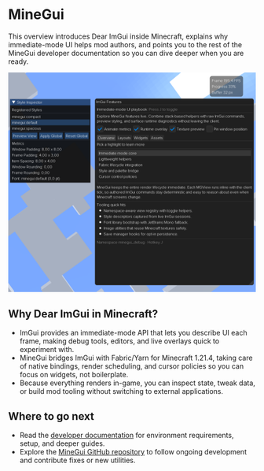 # MineGui
This overview introduces Dear ImGui inside Minecraft, explains why immediate-mode UI helps mod authors, and points you to the rest of the MineGui developer documentation so you can dive deeper when you are ready.

![MineGui showcase](docs/images/showcase.png)

## Why Dear ImGui in Minecraft?
- ImGui provides an immediate-mode API that lets you describe UI each frame, making debug tools, editors, and live overlays quick to experiment with.
- MineGui bridges ImGui with Fabric/Yarn for Minecraft 1.21.4, taking care of native bindings, render scheduling, and cursor policies so you can focus on widgets, not boilerplate.
- Because everything renders in-game, you can inspect state, tweak data, or build mod tooling without switching to external applications.

## Where to go next
- Read the [developer documentation](docs/introduction.md) for environment requirements, setup, and deeper guides.
- Explore the [MineGui GitHub repository](https://github.com/tytoo/MineGui) to follow ongoing development and contribute fixes or new utilities.
